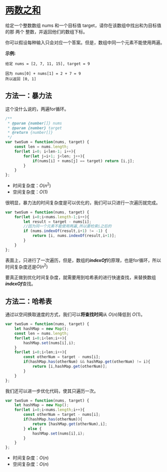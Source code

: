 # [两数之和](https://leetcode-cn.com/problems/two-sum/)

给定一个整数数组 nums 和一个目标值 target，请你在该数组中找出和为目标值的那 两个 整数，并返回他们的数组下标。

你可以假设每种输入只会对应一个答案。但是，数组中同一个元素不能使用两遍。

**示例:**

```
给定 nums = [2, 7, 11, 15], target = 9

因为 nums[0] + nums[1] = 2 + 7 = 9
所以返回 [0, 1]
```



## 方法一：暴力法

这个没什么说的，两遍for循环。

```javascript 
/**
 * @param {number[]} nums
 * @param {number} target
 * @return {number[]}
 */
var twoSum = function(nums, target) {
    const len = nums.length;
    for(let i=0; i<len-1; i++){
        for(let j=i+1; j<len; j++){
            if(nums[i] + nums[j] == target) return [i,j];
        }
    }
};
```

- 时间复杂度：$O(n^2)$
- 空间复杂度：$O(1)$

很明显，暴力法的时间复杂度是可以优化的，我们可以只进行一次遍历就完成。

```javascript
var twoSum = function(nums, target) {
    for(let i=0;i<nums.length-1;i++){
        let result = target - nums[i];
        //因为同一个元素不能使用两遍,所以要检索i之后的
        if (nums.indexOf(result,i+1) != -1) {
            return [i, nums.indexOf(result,i+1)];
        }
    }
};
```

表面上，只进行了一次遍历，但是，数组的***indexOf***的原理，也是for循环，所以时间复杂度还是$O(n^2)$

要真正做到优化时间复杂度，就需要用到哈希表的进行快速查找，来替换数组***indexOf***查找。

## 方法二：哈希表

通过以空间换取速度的方式，我们可以**将查找时间**从 $O(n)$降低到 $O(1)$。

```javascript 
var twoSum = function(nums, target) {
    let hashMap = new Map();
    const len = nums.length;
    for(let i=0;i<len;i++){
        hashMap.set(nums[i],i);
    }
    for(let i=0;i<len;i++){
        const otherNum = target - nums[i];
        if(hashMap.has(otherNum) && hashMap.get(otherNum) != i){
            return [i,hashMap.get(otherNum)];
        }
    }
};
```

我们还可以进一步优化代码，使其只遍历一次。

```javascript 
var twoSum = function(nums, target) {
    let hashMap = new Map();
    for(let i=0;i<nums.length;i++){
        const otherNum = target - nums[i];
        if(hashMap.has(otherNum)){
            return [hashMap.get(otherNum),i];
        } else {
            hashMap.set(nums[i],i);
        }
    }
};
```

- 时间复杂度：$O(n)$
- 空间复杂度：$O(n)$

